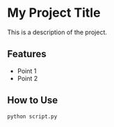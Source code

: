 # My Project Title

This is a description of the project.

## Features

- Point 1
- Point 2

## How to Use

```bash
python script.py